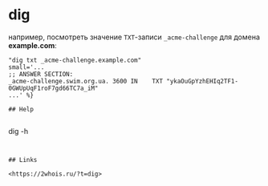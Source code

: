 # dig

например, посмотреть значение `TXT`-записи `_acme-challenge` для домена **example.com**:


```
"dig txt _acme-challenge.example.com"
small='...
;; ANSWER SECTION:
_acme-challenge.swim.org.ua. 3600 IN	TXT	"ykaOuGpYzhEHIq2TF1-0GWUpUqF1roF7gd66TC7a_iM"
...' %}

## Help


```
dig -h
```


## Links

<https://2whois.ru/?t=dig>
